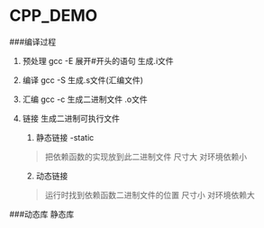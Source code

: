 # CPP_DEMO

###编译过程

1. 预处理 gcc -E 展开#开头的语句  生成.i文件

2. 编译 gcc -S 生成.s文件(汇编文件)

3. 汇编  gcc -c 生成二进制文件 .o文件

4. 链接 生成二进制可执行文件

   1. 静态链接 -static

   > 把依赖函数的实现放到此二进制文件 尺寸大 对环境依赖小

   2. 动态链接

   > 运行时找到依赖函数二进制文件的位置 尺寸小 对环境依赖大

###动态库 静态库
